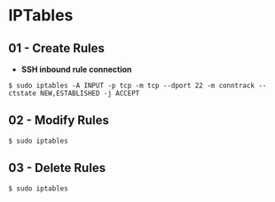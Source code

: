# IPTables

## 01 - Create Rules

* **SSH inbound rule connection**

`$ sudo iptables -A INPUT -p tcp -m tcp --dport 22 -m conntrack --ctstate NEW,ESTABLISHED -j ACCEPT`

## 02 - Modify Rules

`$ sudo iptables`

## 03 - Delete Rules

`$ sudo iptables`